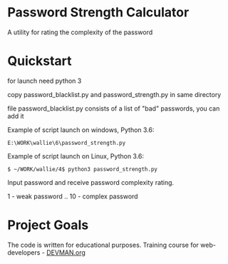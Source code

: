 # Password Strength Calculator

A utility for rating the complexity of the password

# Quickstart

for launch need python 3

copy password_blacklist.py and password_strength.py
in same directory

file password_blacklist.py consists of a list of "bad" passwords, you can add it

Example of script launch on windows, Python 3.6:

```
E:\WORK\wallie\6\password_strength.py

```

Example of script launch on Linux, Python 3.6:

```
$ ~/WORK/wallie/4$ python3 password_strength.py 
```

Input password and receive password complexity rating.

1 - weak password
..
10 - complex password


# Project Goals

The code is written for educational purposes. Training course for web-developers - [DEVMAN.org](https://devman.org)
